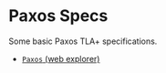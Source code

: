 # Paxos Specs
Some basic Paxos TLA+ specifications.

- [`Paxos` (web explorer)](https://will62794.github.io/tla-web/#!/home?specpath=https%3A%2F%2Fraw.githubusercontent.com%2Fwill62794%2Fmypaxos%2Fmaster%2FPaxos.tla&constants%5BValue%5D=%7B%22v1%22%2C%22v2%22%7D&constants%5BAcceptor%5D=%7B%22a1%22%2C%22a2%22%2C%22a3%22%7D&constants%5BQuorum%5D=%7B%7B%22a1%22%2C%22a2%22%7D%2C%7B%22a2%22%2C%22a3%22%7D%7D&constants%5BProposer%5D=%7B%22p1%22%2C%22p2%22%7D)